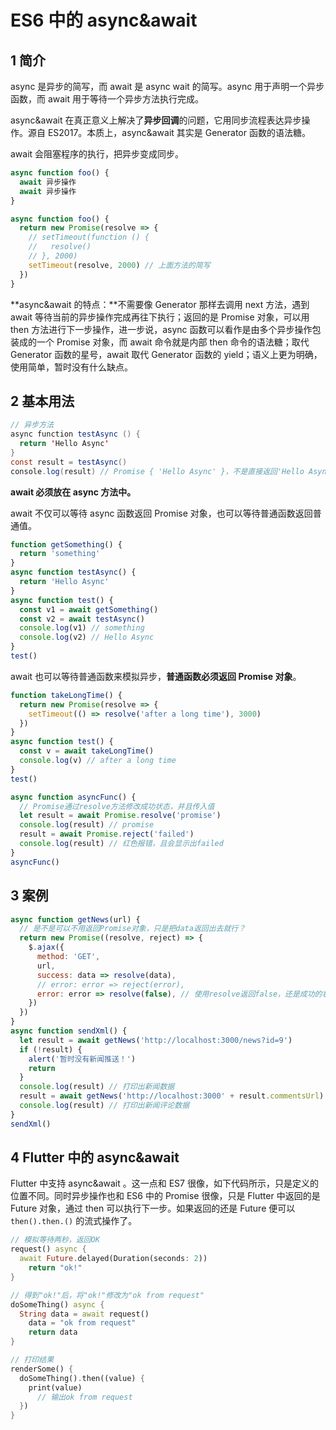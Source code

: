 # ES6 中的 async&await

## 1 简介

async 是异步的简写，而 await 是 async wait 的简写。async 用于声明一个异步函数，而 await 用于等待一个异步方法执行完成。

async&await 在真正意义上解决了**异步回调**的问题，它用同步流程表达异步操作。源自 ES2017。本质上，async&await 其实是 Generator 函数的语法糖。

await 会阻塞程序的执行，把异步变成同步。

```javascript
async function foo() {
  await 异步操作
  await 异步操作
}

async function foo() {
  return new Promise(resolve => {
    // setTimeout(function () {
    //   resolve()
    // }, 2000)
    setTimeout(resolve, 2000) // 上面方法的简写
  })
}
```

**async&await 的特点：**不需要像 Generator 那样去调用 next 方法，遇到 await 等待当前的异步操作完成再往下执行；返回的是 Promise 对象，可以用 then 方法进行下一步操作，进一步说，async 函数可以看作是由多个异步操作包装成的一个 Promise 对象，而 await 命令就是内部 then 命令的语法糖；取代 Generator 函数的星号，await 取代 Generator 函数的 yield；语义上更为明确，使用简单，暂时没有什么缺点。

## 2 基本用法

```java
// 异步方法
async function testAsync () {
  return 'Hello Async'
}
const result = testAsync()
console.log(result) // Promise { 'Hello Async' }，不是直接返回'Hello Async'字符串，而是返回Promise对象
```

**await 必须放在 async 方法中。**

await 不仅可以等待 async 函数返回 Promise 对象，也可以等待普通函数返回普通值。

```javascript
function getSomething() {
  return 'something'
}
async function testAsync() {
  return 'Hello Async'
}
async function test() {
  const v1 = await getSomething()
  const v2 = await testAsync()
  console.log(v1) // something
  console.log(v2) // Hello Async
}
test()
```

await 也可以等待普通函数来模拟异步，**普通函数必须返回 Promise 对象**。

```javascript
function takeLongTime() {
  return new Promise(resolve => {
    setTimeout(() => resolve('after a long time'), 3000)
  })
}
async function test() {
  const v = await takeLongTime()
  console.log(v) // after a long time
}
test()

async function asyncFunc() {
  // Promise通过resolve方法修改成功状态，并且传入值
  let result = await Promise.resolve('promise')
  console.log(result) // promise
  result = await Promise.reject('failed')
  console.log(result) // 红色报错，且会显示出failed
}
asyncFunc()
```

## 3 案例

```javascript
async function getNews(url) {
  // 是不是可以不用返回Promise对象，只是把data返回出去就行？
  return new Promise((resolve, reject) => {
    $.ajax({
      method: 'GET',
      url,
      success: data => resolve(data),
      // error: error => reject(error),
      error: error => resolve(false), // 使用resolve返回false，还是成功的状态
    })
  })
}
async function sendXml() {
  let result = await getNews('http://localhost:3000/news?id=9')
  if (!result) {
    alert('暂时没有新闻推送！')
    return
  }
  console.log(result) // 打印出新闻数据
  result = await getNews('http://localhost:3000' + result.commentsUrl)
  console.log(result) // 打印出新闻评论数据
}
sendXml()
```

## 4 Flutter 中的 async&await

Flutter 中支持 async&await 。这一点和 ES7 很像，如下代码所示，只是定义的位置不同。同时异步操作也和 ES6 中的 Promise 很像，只是 Flutter 中返回的是 Future 对象，通过 then 可以执行下一步。如果返回的还是 Future 便可以 `then().then.()` 的流式操作了。

```dart
// 模拟等待两秒，返回OK
request() async {
  await Future.delayed(Duration(seconds: 2))
    return "ok!"
}

// 得到"ok!"后，将"ok!"修改为"ok from request"
doSomeThing() async {
  String data = await request()
    data = "ok from request"
    return data
}

// 打印结果
renderSome() {
  doSomeThing().then((value) {
    print(value)
      // 输出ok from request
  })
}
```
